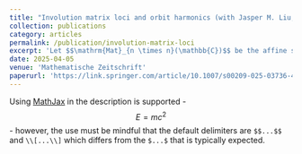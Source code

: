 ```yaml
---
title: "Involution matrix loci and orbit harmonics (with Jasper M. Liu, Yichen Ma, and Brendon Rhoades)"
collection: publications
category: articles
permalink: /publication/involution-matrix-loci
excerpt: 'Let $$\mathrm{Mat}_{n \times n}(\mathbb{C})$$ be the affine space of $$n \times n$$ complex matrices with coordinate ring $$\mathbb{C}[\mathbf{x}_{n \times n}]$$. We define graded quotients of $$\mathbb{C}[\mathbf{x}_{n \times n}]$$ which carry an action of the symmetric group $$\mathfrak{S}_n$$ by simultaneous permutation of rows and columns. These quotient rings are obtained by applying the orbit harmonics method to matrix loci corresponding to all involutions in $$\mathfrak{S}_n$$ and the conjugacy classes of involutions in $$\mathfrak{S}_n$$ with a given number of fixed points. In the case of perfect matchings on $$\{1, \dots, n\}$$ with $$n$$ even, the Hilbert series of our quotient ring is related to Tracy-Widom distributions and its graded Frobenius image gives a refinement of the plethysm $$h_{n/2}[h_2]$$.'
date: 2025-04-05
venue: 'Mathematische Zeitschrift'
paperurl: 'https://link.springer.com/article/10.1007/s00209-025-03736-4'
---
```


Using [MathJax](https://www.mathjax.org/) in the description is supported - $$E=mc^2$$ - however, the use must be mindful that the default delimiters are `$$...$$` and `\\[...\\]` which differs from the `$...$` that is typically expected.
